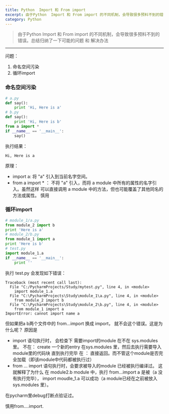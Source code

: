 ```yaml
---
title: Python  Import 和 From import
excerpt: 由于Python  Import 和 From import 的不同机制，会导致很多预料不到的错误。总结归纳了一下可能的问题 和 解决办法
category: Python
---
```

> 由于Python  Import 和 From import 的不同机制，会导致很多预料不到的错误。总结归纳了一下可能的问题 和 解决办法

-------------------------------

问题：
1. 命名空间污染
2. 循环import

### 命名空间污染
```python
# a.py
def say():
    print 'Hi, Here is a'
# b.py
def say():
    print 'Hi, Here is b'
from a import *
if __name__ == '__main__':
    say()
```
执行结果：
```
Hi, Here is a
```
原理： 
- import a:  将 "a" 引入到当前名字空间。 
- from a import * ： 不将 "a" 引入，而将 a module 中所有的属性的名字引入。虽然这样 可以直接调用 a module 中的方法，但也可能覆盖了其他同名的方法或属性。 慎用

### 循环import
```python
# module_1/a.py
from module_2 import b
print 'Here is a'
# module_2/b.py
from module_1 import a
print 'Here is b'
# test.py
import module_1.a
if __name__ == '__main__':
    print ''
```
执行 test.py 会发现如下错误：
```
Traceback (most recent call last):
  File "C:/PycharmProjects/Study/mytest.py", line 4, in <module>
    import module_1.a
  File "C:\PycharmProjects\Study\module_1\a.py", line 4, in <module>
    from module_2 import b
  File "C:\PycharmProjects\Study\module_2\b.py", line 4, in <module>
    from module_1 import a
ImportError: cannot import name a
```
 但如果把a b两个文件中的 from...import 换成 import， 就不会这个错误。这是为什么呢？
原因是 


- import 语句执行时， 会检查下 需要import的module 在不在 sys.modules 里。
不在： create  一个新的entry 在sys.modules 里，然后去执行需要导入module里的代码块 直到执行完毕
在 ： 直接返回。而不管这个module是否完全加载（即该module中代码都被执行过） 
-  from ... import 语句执行时，会要求被导入的module 已经被执行编译过。 
这就解释了为什么 在 module2.b module 中，执行 from...import a 是被（a 没有执行完毕）， import moudle_1.a 可以成功（a module已经在之前被放入 sys.modules 里）。

在pycharm里debug打断点验证过。

慎用from....import. 
